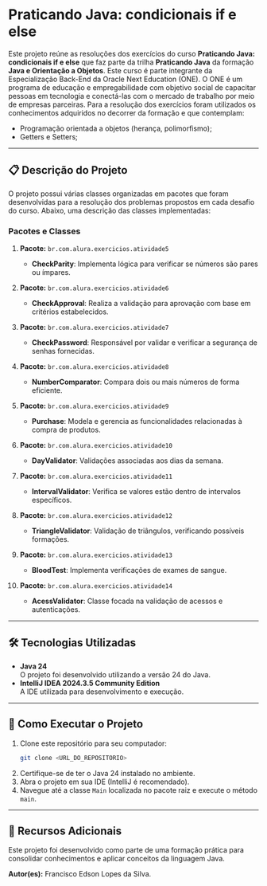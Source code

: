 # Praticando Java: condicionais if e else

Este projeto reúne as resoluções dos exercícios do curso **Praticando Java: condicionais if e else** que faz parte da trilha **Praticando Java** da formação **Java e Orientação a Objetos**. Este curso é parte integrante da Especialização Back-End da Oracle Next Education (ONE). O ONE é um programa de educação e empregabilidade com objetivo social de capacitar pessoas em tecnologia e conectá-las com o mercado de trabalho por meio de empresas parceiras.
Para a resolução dos exercícios foram utilizados os conhecimentos adquiridos no decorrer da formação e que contemplam:
- Programação orientada a objetos (herança, polimorfismo);
- Getters e Setters;

---

## 📋 Descrição do Projeto

O projeto possui várias classes organizadas em pacotes que foram desenvolvidas para a resolução dos problemas propostos em cada desafio do curso. Abaixo, uma descrição das classes implementadas:

### **Pacotes e Classes**
1. **Pacote:** `br.com.alura.exercicios.atividade5`  
   - **CheckParity**: Implementa lógica para verificar se números são pares ou ímpares.

2. **Pacote:** `br.com.alura.exercicios.atividade6`  
   - **CheckApproval**: Realiza a validação para aprovação com base em critérios estabelecidos.

3. **Pacote:** `br.com.alura.exercicios.atividade7`  
   - **CheckPassword**: Responsável por validar e verificar a segurança de senhas fornecidas.

4. **Pacote:** `br.com.alura.exercicios.atividade8`  
   - **NumberComparator**: Compara dois ou mais números de forma eficiente.

5. **Pacote:** `br.com.alura.exercicios.atividade9`  
   - **Purchase**: Modela e gerencia as funcionalidades relacionadas à compra de produtos.

6. **Pacote:** `br.com.alura.exercicios.atividade10`  
   - **DayValidator**: Validações associadas aos dias da semana.

7. **Pacote:** `br.com.alura.exercicios.atividade11`  
   - **IntervalValidator**: Verifica se valores estão dentro de intervalos específicos.

8. **Pacote:** `br.com.alura.exercicios.atividade12`  
   - **TriangleValidator**: Validação de triângulos, verificando possíveis formações.

9. **Pacote:** `br.com.alura.exercicios.atividade13`  
   - **BloodTest**: Implementa verificações de exames de sangue.

10. **Pacote:** `br.com.alura.exercicios.atividade14`  
    - **AcessValidator**: Classe focada na validação de acessos e autenticações.

---

## 🛠️ Tecnologias Utilizadas

- **Java 24**  
  O projeto foi desenvolvido utilizando a versão 24 do Java.
- **IntelliJ IDEA 2024.3.5 Community Edition**  
  A IDE utilizada para desenvolvimento e execução.

---

## 🚀 Como Executar o Projeto

1. Clone este repositório para seu computador:
   ```bash
   git clone <URL_DO_REPOSITORIO>
   ```
2. Certifique-se de ter o Java 24 instalado no ambiente.
3. Abra o projeto em sua IDE (IntelliJ é recomendado).
4. Navegue até a classe `Main` localizada no pacote raiz e execute o método `main`.

---

## 🔗 Recursos Adicionais

Este projeto foi desenvolvido como parte de uma formação prática para consolidar conhecimentos e aplicar conceitos da linguagem Java.

**Autor(es):** Francisco Edson Lopes da Silva.